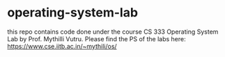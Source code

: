 # operating-system-lab
this repo contains code done under the course CS 333 Operating System Lab by Prof. Mythilli Vutru. Please find the PS of the labs here: https://www.cse.iitb.ac.in/~mythili/os/
